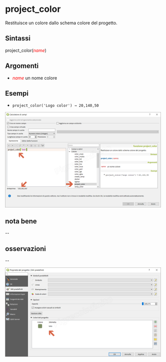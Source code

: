 # project_color

Restituisce un colore dallo schema colore del progetto.

## Sintassi

project_color(_<span style="color:red;">name</span>_)

## Argomenti

* _<span style="color:red;">name</span>_ un nome colore

## Esempi

* `project_color('Logo color') → 20,140,50`

![](../../img/colore/project_color/project_color1.png)

## nota bene

--

## osservazioni

--

![](../../img/colore/project_color/project_color2.png)
